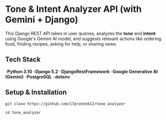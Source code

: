 # Tone & Intent Analyzer API (with Gemini + Django)

This Django REST API takes in user queries, analyzes the **tone** and **intent** using Google's Gemini AI model, and suggests relevant actions like ordering food, finding recipes, asking for help, or sharing news.

## Tech Stack
-**Python 3.10**
-**Django 5.2**
-**DjangoRestFramework**
-**Google Generative AI (Gemini)**
-**PostgreSQL**
-**dotenv**

## Setup & Installation
```
git clone https://github.com/17prateek12/tone_analyzer
````
```
cd tone_analyzer
```
